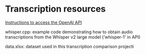 # Transcription resources

[Instructions to access the OpenAI API](https://platform.openai.com/docs/api-reference/introduction)

whisper.cpp: example code demonstrating how to obtain audio transcriptions from the Whisper v2 large model ('whisper-1' in API)

data.xlsx: dataset used in this transcription comparison projecti

